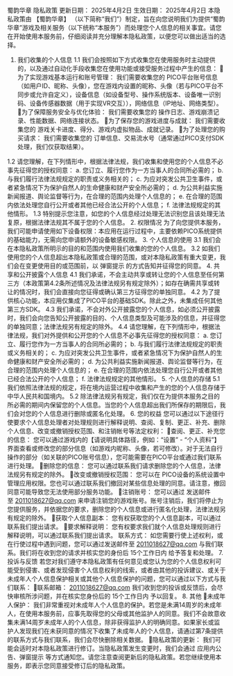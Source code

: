 蜀韵华章 隐私政策
更新日期： 2025年4月2日 生效日期： 2025年4月2日
本隐私政策由 【蜀韵华章】 （以下简称“我们”）制定，旨在向您说明我们为提供“蜀韵华章”游戏及相关服务（以下统称“本服务”）而处理您个人信息的相关事宜。请您在开始使用本服务前，仔细阅读并充分理解本隐私政策，以便您可以做出适当的选择。
1. 我们收集的个人信息
1.1 我们会按照如下方式收集您在使用服务时主动提供的，以及通过自动化手段收集您在使用功能或接受服务过程中产生的信息：
为了实现游戏基本运行和账号管理： 我们需要收集您的 PICO平台账号信息（如用户ID、昵称、头像），您在游戏内设置的昵称、头像（若与PICO平台不同步或允许自定义），设备信息（如设备型号、操作系统版本、设备唯一识别码、设备传感器数据（用于实现VR交互）），网络信息（IP地址、网络类型）。
为了保障服务安全与优化体验： 我们需要收集您的 操作日志、游戏崩溃记录、性能数据、网络连接状态。
为了保存您的游戏进度与成就： 我们需要收集您的 游戏关卡进度、得分、游戏内虚拟物品、成就记录。
为了处理您的购买请求： 我们需要收集您的 订单信息、交易流水号（通常通过PICO支付SDK处理，我们仅获取结果）。

1.2 请您理解，在下列情形中，根据法律法规，我们收集和使用您的个人信息不必事先征得您的授权同意： a. 您订立、履行您作为一方当事人的合同所必需的； b. 与我们履行法律法规规定的职责或义务相关的； c. 为应对突发公共卫生事件，或者紧急情况下为保护自然人的生命健康和财产安全所必需的； d. 为公共利益实施新闻报道、舆论监督等行为，在合理的范围内处理个人信息的； e. 在合理的范围内依法处理您自行公开或者其他已经合法公开的个人信息； f. 法律法规规定的其他情形。
1.3 特别提示您注意，如您的个人信息经过处理无法识别您且该处理无法复原，根据法律法规其不属于您的个人信息。
2. 权限情况
为了向您提供本服务，我们可能申请使用如下设备权限：本应用在运行过程中，主要依赖PICO系统提供的基础能力，无需向您申请额外的设备敏感权限。
3. 个人信息的使用
3.1 我们会在本隐私政策所明示的目的和范围内使用我们收集的您的个人信息。
3.2 如我们使用您的个人信息超出本隐私政策或合理的范围，或对本隐私政策有重大变更，我们会在变更使用目的或范围前，以 弹窗提示 的方式告知并征得您的同意。
4. 共享和公开披露个人信息
4.1 我们承诺，不会主动共享或转让您的个人信息至任何第三方（本政策第4.2条所述情况及法律法规另有规定除外）；如存在确需共享或转让的情况时，我们会直接向您征得或确认第三方征得您的单独同意。
4.2 为了提供核心功能，本应用仅集成了PICO平台的基础SDK。除此之外，未集成任何其他第三方SDK。
4.3 我们承诺，不会对外公开披露您的个人信息，如必须公开披露时，我们会向您告知公开披露的目的、个人信息类型及可能涉及的信息，并征得您的单独同意；法律法规另有规定的除外。
4.4 请您理解，在下列情形中，根据法律法规，我们对外提供和公开您的个人信息不必事先征得您的授权同意： a. 您订立、履行您作为一方当事人的合同所必需的； b. 与我们履行法律法规规定的职责或义务相关的； c. 为应对突发公共卫生事件，或者紧急情况下为保护自然人的生命健康和财产安全所必需的； d. 为公共利益实施新闻报道、舆论监督等行为，在合理的范围内处理个人信息的； e. 在合理的范围内依法处理您自行公开或者其他已经合法公开的个人信息； f. 法律法规规定的其他情形。
5. 个人信息的存储
5.1 我们依照法律法规的规定，将在境内运营过程中收集和产生的您的个人信息存储于 中华人民共和国境内。
5.2 除法律法规另有规定，我们仅在为提供本服务之目的所必需的期间内保留您的个人信息。当您的个人信息超出我们所保存的期限后，我们会对您的个人信息进行删除或匿名化处理。
6. 您的权益
您可以通过以下途径行使要求个人信息处理者对处理规则进行解释说明、查阅、复制、更正、补充、删除个人信息、改变或撤销授权范围、和注销帐号等法定权利：
查阅、更正、补充您的信息： 您可以通过游戏内的【请说明具体路径，例如：“设置” - “个人资料”】界面查看或修改您的部分信息（如游戏内昵称、头像，若可修改）。对于无法自行操作的部分（如关联的PICO账号信息），您可能需要在PICO平台或通过我们联系进行处理。
删除您的信息： 您可以通过联系我们请求删除您的个人信息，法律法规另有规定的除外。
改变或撤销授权范围： 您可以在 PICO设备的系统设置中管理应用权限。您也可以通过联系我们撤回对某些信息处理的同意。请注意，撤回同意可能导致您无法使用部分服务功能。
注销账号： 您可以通过 发送邮件至 2011018627@qq.com 来申请注销您的游戏账号。账号注销后，我们将停止为您提供服务，并依据您的要求，删除您的个人信息或进行匿名化处理，法律法规另有规定的除外。
获取个人信息副本： 您有权获取您的个人信息副本，可以通过联系我们提出请求。
要求解释说明： 您有权要求我们就个人信息处理规则进行解释说明，可以通过联系我们提出请求。
联系方式： 如您需要行使上述权利，或在行使过程中遇到问题，您可以通过发送邮件至 2011018627@qq.com 与我们联系。我们将在收到您的请求并核实您的身份后 15个工作日内 给予答复和处理。
7. 投诉与反馈
若您对我们遵守本隐私政策有任何意见或您认为您的个人信息权利可能受到侵害、或者发现侵害个人信息权利的线索，或者由其他的投诉建议、或关于未成年人个人信息保护相关或其他个人信息保护的问题，您可以通过以下方式与我们联系：
联系邮箱： 2011018627@qq.com
我们收到您的投诉或反馈后，会尽快审核所涉问题，并在核实您身份后的 15个工作日内 予以回复。
8. 其他
未成年人保护： 我们非常重视对未成年人个人信息的保护。若您是未满14周岁的未成年人，在使用本服务前，应事先取得您的父母或其他监护人的同意。我们不会故意收集未满14周岁未成年人的个人信息，除非获得监护人的明确同意。如果家长或监护人发现我们在未获同意的情况下收集了未成年人的个人信息，请通过第7条提供的联系方式与我们联系，我们会尽快删除相关数据。
隐私政策的更新： 我们可能会适时对本隐私政策进行修订。当隐私政策发生变更时，我们会通过 应用内公告、弹窗提示 等方式通知您。请您注意查阅更新后的隐私政策。若您继续使用本服务，即表示您同意接受修订后的隐私政策。
